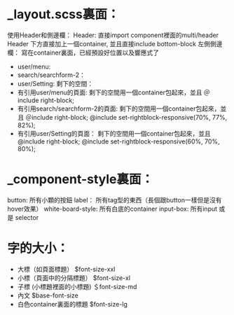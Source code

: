 # _layout.scss裏面：
使用Header和側邊欄：
Header: 直接import component裡面的multi/header
Header 下方直接加上一個container, 並且直接include bottom-block
左側側邊欄：
寫在container裏面，已經預設好位置以及響應式了
- user/menu:
- search/searchform-2：
- user/Setting:
剩下的空間：
- 有引用user/menu的頁面: 
    剩下的空間用一個container包起來，並且
    ＠include right-block;
- 有引用search/searchform-2的頁面: 
    剩下的空間用一個container包起來，並且
    ＠include right-block;
    @include set-rightblock-responsive(70%, 77%, 82%);
- 有引用user/Setting的頁面：
    剩下的空間用一個container包起來，並且
    @include right-block;
    @include set-rightblock-responsive(60%, 70%, 80%);

# _component-style裏面：
button: 所有小顆的按鈕
label： 所有tag型的東西（長個跟button一樣但是沒有hover效果）
white-board-style: 所有白底的container
input-box: 所有input 或是 selector

# 字的大小：
- 大標（如頁面標題） $font-size-xxl
- 小標（頁面中的分隔標題） $font-size-xl
- 子標 (小標題裡面的小標題) ＄font-size-md
- 內文 $base-font-size
- 白色container裏面的標題 $font-size-lg